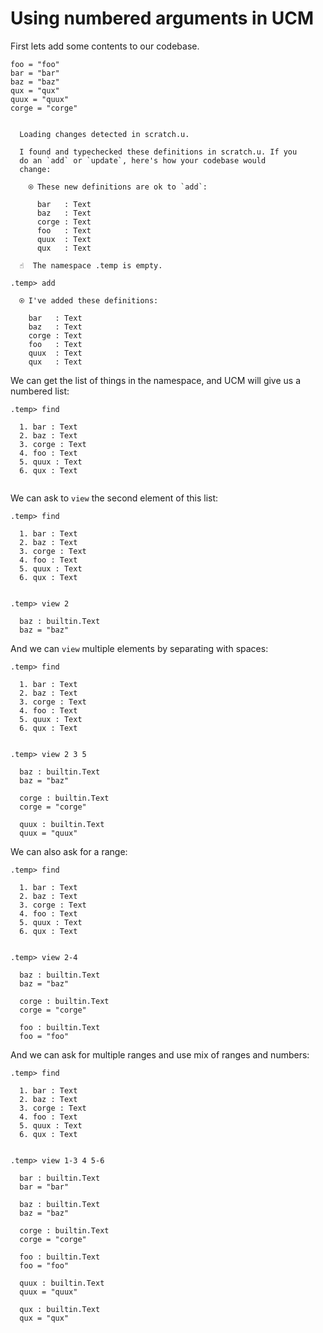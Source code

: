 # Using numbered arguments in UCM

First lets add some contents to our codebase.

```unison
foo = "foo"
bar = "bar"
baz = "baz"
qux = "qux"
quux = "quux"
corge = "corge"
```

```ucm

  Loading changes detected in scratch.u.

  I found and typechecked these definitions in scratch.u. If you
  do an `add` or `update`, here's how your codebase would
  change:
  
    ⍟ These new definitions are ok to `add`:
    
      bar   : Text
      baz   : Text
      corge : Text
      foo   : Text
      quux  : Text
      qux   : Text

```
```ucm
  ☝️  The namespace .temp is empty.

.temp> add

  ⍟ I've added these definitions:
  
    bar   : Text
    baz   : Text
    corge : Text
    foo   : Text
    quux  : Text
    qux   : Text

```
We can get the list of things in the namespace, and UCM will give us a numbered
list:

```ucm
.temp> find

  1. bar : Text
  2. baz : Text
  3. corge : Text
  4. foo : Text
  5. quux : Text
  6. qux : Text
  

```
We can ask to `view` the second element of this list:

```ucm
.temp> find

  1. bar : Text
  2. baz : Text
  3. corge : Text
  4. foo : Text
  5. quux : Text
  6. qux : Text
  

.temp> view 2

  baz : builtin.Text
  baz = "baz"

```
And we can `view` multiple elements by separating with spaces:

```ucm
.temp> find

  1. bar : Text
  2. baz : Text
  3. corge : Text
  4. foo : Text
  5. quux : Text
  6. qux : Text
  

.temp> view 2 3 5

  baz : builtin.Text
  baz = "baz"
  
  corge : builtin.Text
  corge = "corge"
  
  quux : builtin.Text
  quux = "quux"

```
We can also ask for a range:

```ucm
.temp> find

  1. bar : Text
  2. baz : Text
  3. corge : Text
  4. foo : Text
  5. quux : Text
  6. qux : Text
  

.temp> view 2-4

  baz : builtin.Text
  baz = "baz"
  
  corge : builtin.Text
  corge = "corge"
  
  foo : builtin.Text
  foo = "foo"

```
And we can ask for multiple ranges and use mix of ranges and numbers:

```ucm
.temp> find

  1. bar : Text
  2. baz : Text
  3. corge : Text
  4. foo : Text
  5. quux : Text
  6. qux : Text
  

.temp> view 1-3 4 5-6

  bar : builtin.Text
  bar = "bar"
  
  baz : builtin.Text
  baz = "baz"
  
  corge : builtin.Text
  corge = "corge"
  
  foo : builtin.Text
  foo = "foo"
  
  quux : builtin.Text
  quux = "quux"
  
  qux : builtin.Text
  qux = "qux"

```
